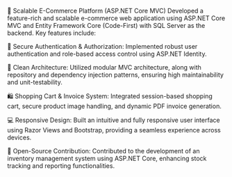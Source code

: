 🛒 Scalable E-Commerce Platform (ASP.NET Core MVC)
Developed a feature-rich and scalable e-commerce web application using ASP.NET Core MVC and Entity Framework Core (Code-First) with SQL Server as the backend. Key features include:

🔐 Secure Authentication & Authorization: Implemented robust user authentication and role-based access control using ASP.NET Identity.

🧩 Clean Architecture: Utilized modular MVC architecture, along with repository and dependency injection patterns, ensuring high maintainability and unit-testability.

🛍️ Shopping Cart & Invoice System: Integrated session-based shopping cart, secure product image handling, and dynamic PDF invoice generation.

💻 Responsive Design: Built an intuitive and fully responsive user interface using Razor Views and Bootstrap, providing a seamless experience across devices.

🤝 Open-Source Contribution: Contributed to the development of an inventory management system using ASP.NET Core, enhancing stock tracking and reporting functionalities.
